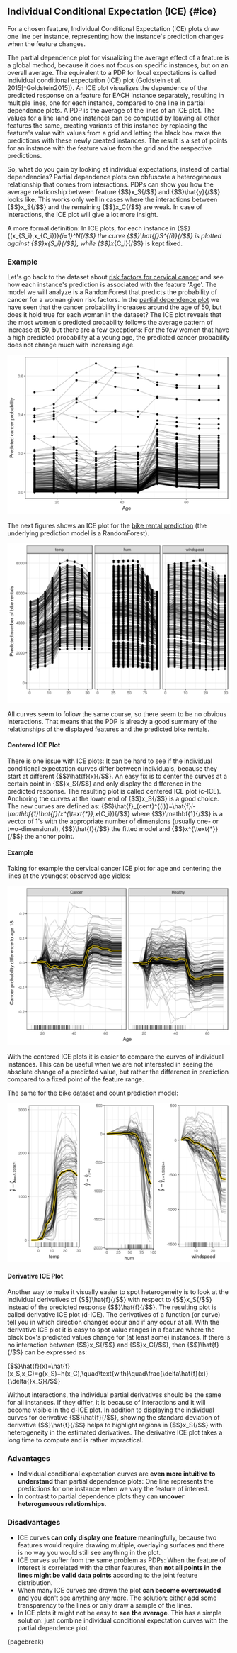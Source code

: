 

## Individual Conditional Expectation (ICE) {#ice}

For a chosen feature, Individual Conditional Expectation (ICE) plots draw one line per instance, representing how the instance's prediction changes when the feature changes. 

The partial dependence plot for visualizing the average effect of a feature is a global method, because it does not focus on specific instances, but on an overall average.
The equivalent to a PDP for local expectations is called individual conditional expectation (ICE) plot (Goldstein et al. 2015[^Goldstein2015]).
An ICE plot visualizes the dependence of the predicted response on a feature for EACH instance separately, resulting in multiple lines, one for each instance, compared to one line in partial dependence plots.
A PDP is the average of the lines of an ICE plot.
The values for a line (and one instance) can be computed by leaving all other features the same, creating variants of this instance by replacing the feature's value with values from a grid and letting the black box make the predictions with these newly created instances.
The result is a set of points for an instance with the feature value from the grid and the respective predictions.

So, what do you gain by looking at individual expectations, instead of partial dependencies?
Partial dependence plots can obfuscate a heterogeneous relationship that comes from interactions.
PDPs can show you how the average relationship between feature {$$}x_S{/$$} and {$$}\hat{y}{/$$} looks like.
This works only well in cases where the interactions between {$$}x_S{/$$} and the remaining {$$}x_C{/$$} are weak.
In case of interactions, the ICE plot will give a lot more insight.

A more formal definition:
In ICE plots, for each instance in {$$}\{(x_{S_i},x_{C_i})\}_{i=1}^N{/$$} the curve {$$}\hat{f}_S^{(i)}{/$$} is plotted against {$$}x_{S_i}{/$$}, while {$$}x_{C_i}{/$$} is kept fixed.

### Example
Let's go back to the dataset about [risk factors for cervical cancer](#cervical) and see how each instance's prediction is associated with the feature 'Age'.
The model we will analyze is a RandomForest that predicts the probability of cancer for a woman given risk factors.
In the [partial dependence plot](#pdp) we have seen that the cancer probability increases around the age of 50, but does it hold true for each woman in the dataset?
The ICE plot reveals that the most women's predicted probability follows the average pattern of increase at 50, but there are a few exceptions:
For the few women that have a high predicted probability at a young age, the predicted cancer probability does not change much with increasing age.

![Individual conditional expectation plot of cervical cancer probability by age. Each line represents the conditional expectation for one woman. Most women with a low cancer probability in younger years see an increase in predicted cancer probability, given all other feature value stay the same. Interestingly for a few women that have a high estimated cancer probability bigger than 0.4, the estimated probability does not change much with higher age.](images/ice-cervical-1.png)

The next figures shows an ICE plot for the [bike rental prediction](#bike-data) (the underlying prediction model is a RandomForest).

![Individual conditional expectation plot of expected bike rentals and weather conditions. The same effects as in the partial dependence plots can be observed.](images/ice-bike-1.png)

All curves seem to follow the same course, so there seem to be no obvious interactions.
That means that the PDP is already a good summary of the relationships of the displayed features and the predicted bike rentals.




#### Centered ICE Plot
There is one issue with ICE plots:
It can be hard to see if the individual conditional expectation curves differ between individuals, because they start at different {$$}\hat{f}(x){/$$}.
An easy fix is to center the curves at a certain point in {$$}x_S{/$$} and only display the difference in the predicted response.
The resulting plot is called centered ICE plot (c-ICE).
Anchoring the curves at the lower end of {$$}x_S{/$$} is a good choice.
The new curves are defined as:
{$$}\hat{f}_{cent}^{(i)}=\hat{f}_i-\mathbf{1}\hat{f}(x^{\text{*}},x_{C_i}){/$$}
where {$$}\mathbf{1}{/$$} is a vector of 1's with the appropriate number of dimensions (usually one- or two-dimensional), {$$}\hat{f}{/$$} the fitted model and {$$}x^{\text{*}}{/$$} the anchor point.

#### Example
Taking for example the cervical cancer ICE plot for age and centering the lines at the youngest observed age yields:

![Centered ICE plot for predicted cervical cancer risk probability by age. The lines are fixed to 0 at age 13 and each point shows the difference to the prediction with age 13. Compared to age 18, the predictions for most instances stay the same and see an increase up to 20 percent. A few cases show the opposite behavior: The predicted probability decreases with increasing age.](images/ice-cervical-centered-1.png)

With the centered ICE plots it is easier to compare the curves of individual instances.
This can be useful when we are not interested in seeing the absolute change of a predicted value, but rather the difference in prediction compared to a fixed point of the feature range.

The same for the bike dataset and count prediction model:

![Centred individual conditional expectation plots of expected bike rentals by weather condition. The lines were fixed at value 0 for each feature and instance. The lines show the difference in prediction compared to the prediction with the respective feature value at their minimal feature value in the data.](images/ice-bike-centered-1.png)

#### Derivative ICE Plot
Another way to make it visually easier to spot heterogeneity is to look at the individual derivatives of {$$}\hat{f}{/$$} with respect to {$$}x_S{/$$} instead of the predicted response {$$}\hat{f}{/$$}.
The resulting plot is called derivative ICE plot (d-ICE).
The derivatives of a function (or curve) tell you in which direction changes occur and if any occur at all.
With the derivative ICE plot it is easy to spot value ranges in a feature where the black box's predicted values change for (at least some) instances.
If there is no interaction between {$$}x_S{/$$} and {$$}x_C{/$$}, then {$$}\hat{f}{/$$} can be expressed as:

{$$}\hat{f}(x)=\hat{f}(x_S,x_C)=g(x_S)+h(x_C),\quad\text{with}\quad\frac{\delta\hat{f}(x)}{\delta{}x_S}{/$$}

Without interactions, the individual partial derivatives should be the same for all instances.
If they differ, it is because of interactions and it will become visible in the d-ICE plot.
In addition to displaying the individual curves for derivative {$$}\hat{f}{/$$}, showing the standard deviation of derivative {$$}\hat{f}{/$$} helps to highlight regions in {$$}x_S{/$$} with heterogeneity in the estimated derivatives.
The derivative ICE plot takes a long time to compute and is rather impractical.


### Advantages
- Individual conditional expectation curves are **even more intuitive to understand** than partial dependence plots: One line represents the predictions for one instance when we vary the feature of interest. 
- In contrast to partial dependence plots they can **uncover heterogeneous relationships**.

### Disadvantages 
- ICE curves **can only display one feature** meaningfully, because two features would require drawing multiple, overlaying surfaces and there is no way you would still see anything in the plot.
- ICE curves suffer from the same problem as PDPs: 
When the feature of interest is correlated with the other features, then **not all points in the lines might be valid data points** according to the joint feature distribution. 
- When many ICE curves are drawn the plot **can become overcrowded** and you don't see anything any more. 
The solution: either add some transparency to the lines or only draw a sample of the lines.
- In ICE plots it might not be easy to **see the average**. 
This has a simple solution: just combine individual conditional expectation curves with the partial dependence plot.

{pagebreak}

